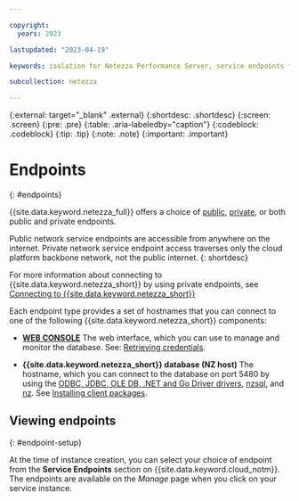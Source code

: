 ```yaml
---

copyright:
  years: 2023

lastupdated: "2023-04-19"

keywords: isolation for Netezza Performance Server, service endpoints for Netezza Performance Server, private network for Netezza Performance Server, network isolation in Netezza Performance Server, non-public routes for Netezza Performance Server, private connection for Netezza Performance Server, private connectivity for Netezza Performance Server, endpoints,

subcollection: netezza

---
```


{:external: target="_blank" .external}
{:shortdesc: .shortdesc}
{:screen: .screen}
{:pre: .pre}
{:table: .aria-labeledby="caption"}
{:codeblock: .codeblock}
{:tip: .tip}
{:note: .note}
{:important: .important}


# Endpoints
{: #endpoints}

{{site.data.keyword.netezza_full}} offers a choice of [public](/docs/netezza?topic=netezza-connecting-overview#public_endpoints), [private](/docs/netezza?topic=netezza-connecting-overview#private_endpoints), or both public and private endpoints.

Public network service endpoints are accessible from anywhere on the internet. Private network service endpoint access traverses only the cloud platform backbone network, not the public internet.
{: shortdesc}

For more information about connecting to {{site.data.keyword.netezza_short}} by using private endpoints, see [Connecting to {{site.data.keyword.netezza_short}}](/docs/netezza?topic=netezza-connecting-overview)

Each endpoint type provides a set of hostnames that you can connect to one of the following {{site.data.keyword.netezza_short}} components:

- **[WEB CONSOLE](/docs/netezza?topic=netezza-getstarted-console)**
   The web interface, which you can use to manage and monitor the database.  See: [Retrieving credentials](/docs/netezza?topic=netezza-next-endpoints).

- **{{site.data.keyword.netezza_short}} database (NZ host)**
   The hostname, which you can connect to the database on port 5480 by using the [ODBC, JDBC, OLE DB, .NET and Go Driver drivers](https://www.ibm.com/docs/en/netezza?topic=npsdu-drivers-language-support-2), [nzsql](https://www.ibm.com/docs/en/netezza?topic=overview-nzsql-command), and [nz](/docs/netezza?topic=netezza-nztool).  See [Installing client packages](https://www.ibm.com/docs/en/netezza?topic=npsda-installing-client-software-packages-2).


## Viewing endpoints
{: #endpoint-setup}

At the time of instance creation, you can select your choice of endpoint from the **Service Endpoints** section on {{site.data.keyword.cloud_notm}}.
The endpoints are available on the *Manage* page when you click on your service instance.
